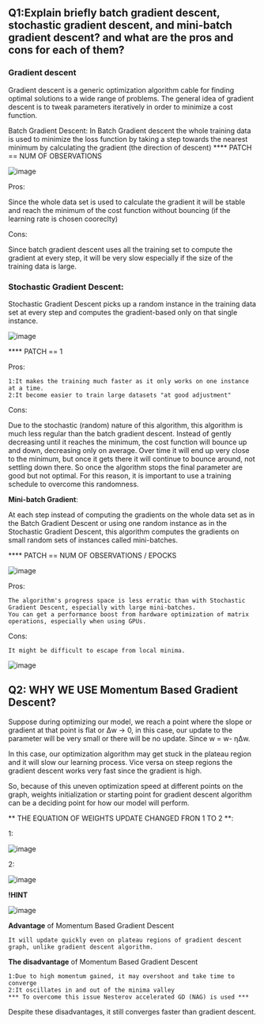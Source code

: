 ## Q1:Explain briefly batch gradient descent, stochastic gradient descent, and mini-batch gradient descent? and what are the pros and cons for each of them?

### **Gradient descent**
Gradient descent is a generic optimization algorithm cable for finding optimal solutions to a wide range of problems. The general idea of gradient descent is to tweak parameters iteratively in order to minimize a cost function.

Batch Gradient Descent: In Batch Gradient descent the whole training data is used to minimize the loss function by taking a step towards the nearest minimum by calculating the gradient (the direction of descent)
**** PATCH == NUM OF OBSERVATIONS

![image](https://user-images.githubusercontent.com/84232181/211675112-e991c8ee-4241-4137-97f6-be00b033ad36.png)


Pros: 

Since the whole data set is used to calculate the gradient it will be stable and reach the minimum of the cost function without bouncing (if the learning rate is chosen cooreclty)

Cons:

Since batch gradient descent uses all the training set to compute the gradient at every step, it will be very slow especially if the size of the training data is large.

### Stochastic Gradient Descent:

Stochastic Gradient Descent picks up a random instance in the training data set at every step and computes the gradient-based only on that single instance.

![image](https://user-images.githubusercontent.com/84232181/211434083-53fdcc31-683a-4405-87b3-d5fa4e4d0e3b.png)

**** PATCH == 1

Pros:

    1:It makes the training much faster as it only works on one instance at a time.
    2:It become easier to train large datasets "at good adjustment"

Cons:

Due to the stochastic (random) nature of this algorithm, this algorithm is much less regular than the batch gradient descent. Instead of gently decreasing until it reaches the minimum, the cost function will bounce up and down, decreasing only on average. Over time it will end up very close to the minimum, but once it gets there it will continue to bounce around, not settling down there. So once the algorithm stops the final parameter are good but not optimal. For this reason, it is important to use a training schedule to overcome this randomness.

**Mini-batch Gradient**:

At each step instead of computing the gradients on the whole data set as in the Batch Gradient Descent or using one random instance as in the Stochastic Gradient Descent, this algorithm computes the gradients on small random sets of instances called mini-batches.

**** PATCH == NUM OF OBSERVATIONS / EPOCKS

![image](https://user-images.githubusercontent.com/84232181/211676738-e36baf69-b6fb-400e-ae76-3d2df2f808d1.png)


Pros:

    The algorithm's progress space is less erratic than with Stochastic Gradient Descent, especially with large mini-batches.
    You can get a performance boost from hardware optimization of matrix operations, especially when using GPUs.

Cons:

    It might be difficult to escape from local minima.

![image](https://user-images.githubusercontent.com/84232181/211414414-b2949135-580b-40ea-8e55-f041371e15fb.png)




## Q2: WHY WE USE Momentum Based Gradient Descent?
Suppose during optimizing our model, we reach a point where the slope or gradient at that point is flat or Δw → 0, in this case, our update to the parameter will be very small or there will be no update. Since w = w- ηΔw.

In this case, our optimization algorithm may get stuck in the plateau region and it will slow our learning process. Vice versa on steep regions the gradient descent works very fast since the gradient is high.

So, because of this uneven optimization speed at different points on the graph, weights initialization or starting point for gradient descent algorithm can be a deciding point for how our model will perform.

** THE EQUATION OF WEIGHTS UPDATE CHANGED FRON 1 TO 2 **:

1:

 ![image](https://user-images.githubusercontent.com/84232181/211419314-43412fc7-0bb7-4d96-93ae-29b123f0f209.png)

2:

![image](https://user-images.githubusercontent.com/84232181/211418589-6b729037-6da6-46dd-a878-21743f21bc6f.png)

**!HINT**

![image](https://user-images.githubusercontent.com/84232181/211423267-a5c46aef-1b2e-450c-8fa8-6750869d6bb4.png)


**Advantage** of Momentum Based Gradient Descent

    It will update quickly even on plateau regions of gradient descent graph, unlike gradient descent algorithm.

**The disadvantage** of Momentum Based Gradient Descent

    1:Due to high momentum gained, it may overshoot and take time to converge
    2:It oscillates in and out of the minima valley
    *** To overcome this issue Nesterov accelerated GD (NAG) is used ***


Despite these disadvantages, it still converges faster than gradient descent.

